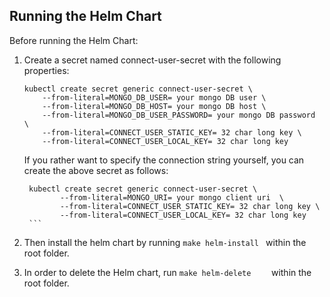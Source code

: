  ## Running the Helm Chart
 Before running the Helm Chart:
 1. Create a secret named connect-user-secret with the following properties:
       ```
    kubectl create secret generic connect-user-secret \
           --from-literal=MONGO_DB_USER= your mongo DB user \
           --from-literal=MONGO_DB_HOST= your mongo DB host \
           --from-literal=MONGO_DB_USER_PASSWORD= your mongo DB password  \
           --from-literal=CONNECT_USER_STATIC_KEY= 32 char long key \
           --from-literal=CONNECT_USER_LOCAL_KEY= 32 char long key
    ```
    If you rather want to specify the connection string yourself, you can create the above secret as follows:
       ```
        kubectl create secret generic connect-user-secret \
               --from-literal=MONGO_URI= your mongo client uri  \
               --from-literal=CONNECT_USER_STATIC_KEY= 32 char long key \
               --from-literal=CONNECT_USER_LOCAL_KEY= 32 char long key
        ```
 2. Then install the helm chart by running ``` make helm-install  ``` within the root folder. 
 
 3. In order to delete the Helm chart, run     ```make helm-delete    ``` within the root folder.